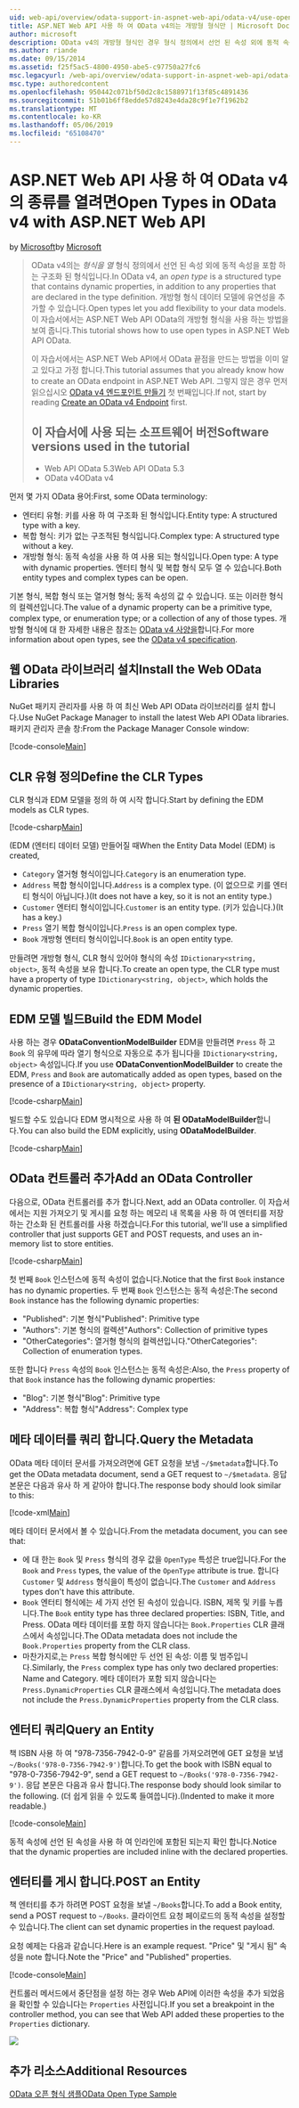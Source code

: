 ```yaml
---
uid: web-api/overview/odata-support-in-aspnet-web-api/odata-v4/use-open-types-in-odata-v4
title: ASP.NET Web API 사용 하 여 OData v4의는 개방형 형식만 | Microsoft Docs
author: microsoft
description: OData v4의 개방형 형식인 경우 형식 정의에서 선언 된 속성 외에 동적 속성을 포함 하는 구조적된 형식 열기...
ms.author: riande
ms.date: 09/15/2014
ms.assetid: f25f5ac5-4800-4950-abe5-c97750a27fc6
msc.legacyurl: /web-api/overview/odata-support-in-aspnet-web-api/odata-v4/use-open-types-in-odata-v4
msc.type: authoredcontent
ms.openlocfilehash: 950442c071bf50d2c8c1588971f13f85c4891436
ms.sourcegitcommit: 51b01b6ff8edde57d8243e4da28c9f1e7f1962b2
ms.translationtype: MT
ms.contentlocale: ko-KR
ms.lasthandoff: 05/06/2019
ms.locfileid: "65108470"
---
```

# <a name="open-types-in-odata-v4-with-aspnet-web-api"></a><span data-ttu-id="23de6-104">ASP.NET Web API 사용 하 여 OData v4의 종류를 열려면</span><span class="sxs-lookup"><span data-stu-id="23de6-104">Open Types in OData v4 with ASP.NET Web API</span></span>

<span data-ttu-id="23de6-105">by [Microsoft](https://github.com/microsoft)</span><span class="sxs-lookup"><span data-stu-id="23de6-105">by [Microsoft](https://github.com/microsoft)</span></span>

> <span data-ttu-id="23de6-106">OData v4의는 *형식을 열* 형식 정의에서 선언 된 속성 외에 동적 속성을 포함 하는 구조화 된 형식입니다.</span><span class="sxs-lookup"><span data-stu-id="23de6-106">In OData v4, an *open type* is a structured type that contains dynamic properties, in addition to any properties that are declared in the type definition.</span></span> <span data-ttu-id="23de6-107">개방형 형식 데이터 모델에 유연성을 추가할 수 있습니다.</span><span class="sxs-lookup"><span data-stu-id="23de6-107">Open types let you add flexibility to your data models.</span></span> <span data-ttu-id="23de6-108">이 자습서에서는 ASP.NET Web API OData의 개방형 형식을 사용 하는 방법을 보여 줍니다.</span><span class="sxs-lookup"><span data-stu-id="23de6-108">This tutorial shows how to use open types in ASP.NET Web API OData.</span></span>
> 
> <span data-ttu-id="23de6-109">이 자습서에서는 ASP.NET Web API에서 OData 끝점을 만드는 방법을 이미 알고 있다고 가정 합니다.</span><span class="sxs-lookup"><span data-stu-id="23de6-109">This tutorial assumes that you already know how to create an OData endpoint in ASP.NET Web API.</span></span> <span data-ttu-id="23de6-110">그렇지 않은 경우 먼저 읽으십시오 [OData v4 엔드포인트 만들기](create-an-odata-v4-endpoint.md) 첫 번째입니다.</span><span class="sxs-lookup"><span data-stu-id="23de6-110">If not, start by reading [Create an OData v4 Endpoint](create-an-odata-v4-endpoint.md) first.</span></span>
> 
> ## <a name="software-versions-used-in-the-tutorial"></a><span data-ttu-id="23de6-111">이 자습서에 사용 되는 소프트웨어 버전</span><span class="sxs-lookup"><span data-stu-id="23de6-111">Software versions used in the tutorial</span></span>
> 
> 
> - <span data-ttu-id="23de6-112">Web API OData 5.3</span><span class="sxs-lookup"><span data-stu-id="23de6-112">Web API OData 5.3</span></span>
> - <span data-ttu-id="23de6-113">OData v4</span><span class="sxs-lookup"><span data-stu-id="23de6-113">OData v4</span></span>

<span data-ttu-id="23de6-114">먼저 몇 가지 OData 용어:</span><span class="sxs-lookup"><span data-stu-id="23de6-114">First, some OData terminology:</span></span>

- <span data-ttu-id="23de6-115">엔터티 유형: 키를 사용 하 여 구조화 된 형식입니다.</span><span class="sxs-lookup"><span data-stu-id="23de6-115">Entity type: A structured type with a key.</span></span>
- <span data-ttu-id="23de6-116">복합 형식: 키가 없는 구조적된 형식입니다.</span><span class="sxs-lookup"><span data-stu-id="23de6-116">Complex type: A structured type without a key.</span></span>
- <span data-ttu-id="23de6-117">개방형 형식: 동적 속성을 사용 하 여 사용 되는 형식입니다.</span><span class="sxs-lookup"><span data-stu-id="23de6-117">Open type: A type with dynamic properties.</span></span> <span data-ttu-id="23de6-118">엔터티 형식 및 복합 형식 모두 열 수 있습니다.</span><span class="sxs-lookup"><span data-stu-id="23de6-118">Both entity types and complex types can be open.</span></span>

<span data-ttu-id="23de6-119">기본 형식, 복합 형식 또는 열거형 형식; 동적 속성의 값 수 있습니다. 또는 이러한 형식의 컬렉션입니다.</span><span class="sxs-lookup"><span data-stu-id="23de6-119">The value of a dynamic property can be a primitive type, complex type, or enumeration type; or a collection of any of those types.</span></span> <span data-ttu-id="23de6-120">개방형 형식에 대 한 자세한 내용은 참조는 [OData v4 사양을](http://www.odata.org/documentation/odata-version-4-0/)합니다.</span><span class="sxs-lookup"><span data-stu-id="23de6-120">For more information about open types, see the [OData v4 specification](http://www.odata.org/documentation/odata-version-4-0/).</span></span>

## <a name="install-the-web-odata-libraries"></a><span data-ttu-id="23de6-121">웹 OData 라이브러리 설치</span><span class="sxs-lookup"><span data-stu-id="23de6-121">Install the Web OData Libraries</span></span>

<span data-ttu-id="23de6-122">NuGet 패키지 관리자를 사용 하 여 최신 Web API OData 라이브러리를 설치 합니다.</span><span class="sxs-lookup"><span data-stu-id="23de6-122">Use NuGet Package Manager to install the latest Web API OData libraries.</span></span> <span data-ttu-id="23de6-123">패키지 관리자 콘솔 창:</span><span class="sxs-lookup"><span data-stu-id="23de6-123">From the Package Manager Console window:</span></span>

[!code-console[Main](use-open-types-in-odata-v4/samples/sample1.cmd)]

## <a name="define-the-clr-types"></a><span data-ttu-id="23de6-124">CLR 유형 정의</span><span class="sxs-lookup"><span data-stu-id="23de6-124">Define the CLR Types</span></span>

<span data-ttu-id="23de6-125">CLR 형식과 EDM 모델을 정의 하 여 시작 합니다.</span><span class="sxs-lookup"><span data-stu-id="23de6-125">Start by defining the EDM models as CLR types.</span></span>

[!code-csharp[Main](use-open-types-in-odata-v4/samples/sample2.cs)]

<span data-ttu-id="23de6-126">(EDM (엔터티 데이터 모델) 만들어질 때</span><span class="sxs-lookup"><span data-stu-id="23de6-126">When the Entity Data Model (EDM) is created,</span></span>

- <span data-ttu-id="23de6-127">`Category` 열거형 형식이입니다.</span><span class="sxs-lookup"><span data-stu-id="23de6-127">`Category` is an enumeration type.</span></span>
- <span data-ttu-id="23de6-128">`Address` 복합 형식이입니다.</span><span class="sxs-lookup"><span data-stu-id="23de6-128">`Address` is a complex type.</span></span> <span data-ttu-id="23de6-129">(이 없으므로 키를 엔터티 형식이 아닙니다.)</span><span class="sxs-lookup"><span data-stu-id="23de6-129">(It does not have a key, so it is not an entity type.)</span></span>
- <span data-ttu-id="23de6-130">`Customer` 엔터티 형식이입니다.</span><span class="sxs-lookup"><span data-stu-id="23de6-130">`Customer` is an entity type.</span></span> <span data-ttu-id="23de6-131">(키가 있습니다.)</span><span class="sxs-lookup"><span data-stu-id="23de6-131">(It has a key.)</span></span>
- <span data-ttu-id="23de6-132">`Press` 열기 복합 형식이입니다.</span><span class="sxs-lookup"><span data-stu-id="23de6-132">`Press` is an open complex type.</span></span>
- <span data-ttu-id="23de6-133">`Book` 개방형 엔터티 형식이입니다.</span><span class="sxs-lookup"><span data-stu-id="23de6-133">`Book` is an open entity type.</span></span>

<span data-ttu-id="23de6-134">만들려면 개방형 형식, CLR 형식 있어야 형식의 속성 `IDictionary<string, object>`, 동적 속성을 보유 합니다.</span><span class="sxs-lookup"><span data-stu-id="23de6-134">To create an open type, the CLR type must have a property of type `IDictionary<string, object>`, which holds the dynamic properties.</span></span>

## <a name="build-the-edm-model"></a><span data-ttu-id="23de6-135">EDM 모델 빌드</span><span class="sxs-lookup"><span data-stu-id="23de6-135">Build the EDM Model</span></span>

<span data-ttu-id="23de6-136">사용 하는 경우 **ODataConventionModelBuilder** EDM을 만들려면 `Press` 하 고 `Book` 의 유무에 따라 열기 형식으로 자동으로 추가 됩니다을 `IDictionary<string, object>` 속성입니다.</span><span class="sxs-lookup"><span data-stu-id="23de6-136">If you use **ODataConventionModelBuilder** to create the EDM, `Press` and `Book` are automatically added as open types, based on the presence of a `IDictionary<string, object>` property.</span></span>

[!code-csharp[Main](use-open-types-in-odata-v4/samples/sample3.cs)]

<span data-ttu-id="23de6-137">빌드할 수도 있습니다 EDM 명시적으로 사용 하 여 **된 ODataModelBuilder**합니다.</span><span class="sxs-lookup"><span data-stu-id="23de6-137">You can also build the EDM explicitly, using **ODataModelBuilder**.</span></span>

[!code-csharp[Main](use-open-types-in-odata-v4/samples/sample4.cs)]

## <a name="add-an-odata-controller"></a><span data-ttu-id="23de6-138">OData 컨트롤러 추가</span><span class="sxs-lookup"><span data-stu-id="23de6-138">Add an OData Controller</span></span>

<span data-ttu-id="23de6-139">다음으로, OData 컨트롤러를 추가 합니다.</span><span class="sxs-lookup"><span data-stu-id="23de6-139">Next, add an OData controller.</span></span> <span data-ttu-id="23de6-140">이 자습서에서는 지원 가져오기 및 게시를 요청 하는 메모리 내 목록을 사용 하 여 엔터티를 저장 하는 간소화 된 컨트롤러를 사용 하겠습니다.</span><span class="sxs-lookup"><span data-stu-id="23de6-140">For this tutorial, we'll use a simplified controller that just supports GET and POST requests, and uses an in-memory list to store entities.</span></span>

[!code-csharp[Main](use-open-types-in-odata-v4/samples/sample5.cs)]

<span data-ttu-id="23de6-141">첫 번째 `Book` 인스턴스에 동적 속성이 없습니다.</span><span class="sxs-lookup"><span data-stu-id="23de6-141">Notice that the first `Book` instance has no dynamic properties.</span></span> <span data-ttu-id="23de6-142">두 번째 `Book` 인스턴스는 동적 속성은:</span><span class="sxs-lookup"><span data-stu-id="23de6-142">The second `Book` instance has the following dynamic properties:</span></span>

- <span data-ttu-id="23de6-143">"Published": 기본 형식</span><span class="sxs-lookup"><span data-stu-id="23de6-143">"Published": Primitive type</span></span>
- <span data-ttu-id="23de6-144">"Authors": 기본 형식의 컬렉션</span><span class="sxs-lookup"><span data-stu-id="23de6-144">"Authors": Collection of primitive types</span></span>
- <span data-ttu-id="23de6-145">"OtherCategories": 열거형 형식의 컬렉션입니다.</span><span class="sxs-lookup"><span data-stu-id="23de6-145">"OtherCategories": Collection of enumeration types.</span></span>

<span data-ttu-id="23de6-146">또한 합니다 `Press` 속성의 `Book` 인스턴스는 동적 속성은:</span><span class="sxs-lookup"><span data-stu-id="23de6-146">Also, the `Press` property of that `Book` instance has the following dynamic properties:</span></span>

- <span data-ttu-id="23de6-147">"Blog": 기본 형식</span><span class="sxs-lookup"><span data-stu-id="23de6-147">"Blog": Primitive type</span></span>
- <span data-ttu-id="23de6-148">"Address": 복합 형식</span><span class="sxs-lookup"><span data-stu-id="23de6-148">"Address": Complex type</span></span>

## <a name="query-the-metadata"></a><span data-ttu-id="23de6-149">메타 데이터를 쿼리 합니다.</span><span class="sxs-lookup"><span data-stu-id="23de6-149">Query the Metadata</span></span>

<span data-ttu-id="23de6-150">OData 메타 데이터 문서를 가져오려면에 GET 요청을 보냄 `~/$metadata`합니다.</span><span class="sxs-lookup"><span data-stu-id="23de6-150">To get the OData metadata document, send a GET request to `~/$metadata`.</span></span> <span data-ttu-id="23de6-151">응답 본문은 다음과 유사 하 게 같아야 합니다.</span><span class="sxs-lookup"><span data-stu-id="23de6-151">The response body should look similar to this:</span></span>

[!code-xml[Main](use-open-types-in-odata-v4/samples/sample6.xml?highlight=5,21)]

<span data-ttu-id="23de6-152">메타 데이터 문서에서 볼 수 있습니다.</span><span class="sxs-lookup"><span data-stu-id="23de6-152">From the metadata document, you can see that:</span></span>

- <span data-ttu-id="23de6-153">에 대 한는 `Book` 및 `Press` 형식의 경우 값을 `OpenType` 특성은 true입니다.</span><span class="sxs-lookup"><span data-stu-id="23de6-153">For the `Book` and `Press` types, the value of the `OpenType` attribute is true.</span></span> <span data-ttu-id="23de6-154">합니다 `Customer` 및 `Address` 형식을이 특성이 없습니다.</span><span class="sxs-lookup"><span data-stu-id="23de6-154">The `Customer` and `Address` types don't have this attribute.</span></span>
- <span data-ttu-id="23de6-155">`Book` 엔터티 형식에는 세 가지 선언 된 속성이 있습니다. ISBN, 제목 및 키를 누릅니다.</span><span class="sxs-lookup"><span data-stu-id="23de6-155">The `Book` entity type has three declared properties: ISBN, Title, and Press.</span></span> <span data-ttu-id="23de6-156">OData 메타 데이터를 포함 하지 않습니다는 `Book.Properties` CLR 클래스에서 속성입니다.</span><span class="sxs-lookup"><span data-stu-id="23de6-156">The OData metadata does not include the `Book.Properties` property from the CLR class.</span></span>
- <span data-ttu-id="23de6-157">마찬가지로,는 `Press` 복합 형식에만 두 선언 된 속성: 이름 및 범주입니다.</span><span class="sxs-lookup"><span data-stu-id="23de6-157">Similarly, the `Press` complex type has only two declared properties: Name and Category.</span></span> <span data-ttu-id="23de6-158">메타 데이터가 포함 되지 않습니다는 `Press.DynamicProperties` CLR 클래스에서 속성입니다.</span><span class="sxs-lookup"><span data-stu-id="23de6-158">The metadata does not include the `Press.DynamicProperties` property from the CLR class.</span></span>

## <a name="query-an-entity"></a><span data-ttu-id="23de6-159">엔터티 쿼리</span><span class="sxs-lookup"><span data-stu-id="23de6-159">Query an Entity</span></span>

<span data-ttu-id="23de6-160">책 ISBN 사용 하 여 "978-7356-7942-0-9" 같음를 가져오려면에 GET 요청을 보냄 `~/Books('978-0-7356-7942-9')`합니다.</span><span class="sxs-lookup"><span data-stu-id="23de6-160">To get the book with ISBN equal to "978-0-7356-7942-9", send a GET request to `~/Books('978-0-7356-7942-9')`.</span></span> <span data-ttu-id="23de6-161">응답 본문은 다음과 유사 합니다.</span><span class="sxs-lookup"><span data-stu-id="23de6-161">The response body should look similar to the following.</span></span> <span data-ttu-id="23de6-162">(더 쉽게 읽을 수 있도록 들여씁니다).</span><span class="sxs-lookup"><span data-stu-id="23de6-162">(Indented to make it more readable.)</span></span>

[!code-console[Main](use-open-types-in-odata-v4/samples/sample7.cmd?highlight=8-13,15-23)]

<span data-ttu-id="23de6-163">동적 속성에 선언 된 속성을 사용 하 여 인라인에 포함된 되는지 확인 합니다.</span><span class="sxs-lookup"><span data-stu-id="23de6-163">Notice that the dynamic properties are included inline with the declared properties.</span></span>

## <a name="post-an-entity"></a><span data-ttu-id="23de6-164">엔터티를 게시 합니다.</span><span class="sxs-lookup"><span data-stu-id="23de6-164">POST an Entity</span></span>

<span data-ttu-id="23de6-165">책 엔터티를 추가 하려면 POST 요청을 보낼 `~/Books`합니다.</span><span class="sxs-lookup"><span data-stu-id="23de6-165">To add a Book entity, send a POST request to `~/Books`.</span></span> <span data-ttu-id="23de6-166">클라이언트 요청 페이로드의 동적 속성을 설정할 수 있습니다.</span><span class="sxs-lookup"><span data-stu-id="23de6-166">The client can set dynamic properties in the request payload.</span></span>

<span data-ttu-id="23de6-167">요청 예제는 다음과 같습니다.</span><span class="sxs-lookup"><span data-stu-id="23de6-167">Here is an example request.</span></span> <span data-ttu-id="23de6-168">"Price" 및 "게시 됨" 속성을 note 합니다.</span><span class="sxs-lookup"><span data-stu-id="23de6-168">Note the "Price" and "Published" properties.</span></span>

[!code-console[Main](use-open-types-in-odata-v4/samples/sample8.cmd?highlight=10)]

<span data-ttu-id="23de6-169">컨트롤러 메서드에서 중단점을 설정 하는 경우 Web API에 이러한 속성을 추가 되었음을 확인할 수 있습니다는 `Properties` 사전입니다.</span><span class="sxs-lookup"><span data-stu-id="23de6-169">If you set a breakpoint in the controller method, you can see that Web API added these properties to the `Properties` dictionary.</span></span>

![](use-open-types-in-odata-v4/_static/image1.png)

## <a name="additional-resources"></a><span data-ttu-id="23de6-170">추가 리소스</span><span class="sxs-lookup"><span data-stu-id="23de6-170">Additional Resources</span></span>

[<span data-ttu-id="23de6-171">OData 오픈 형식 샘플</span><span class="sxs-lookup"><span data-stu-id="23de6-171">OData Open Type Sample</span></span>](http://aspnet.codeplex.com/sourcecontrol/latest#Samples/WebApi/OData/v4/ODataOpenTypeSample/ReadMe.txt)
